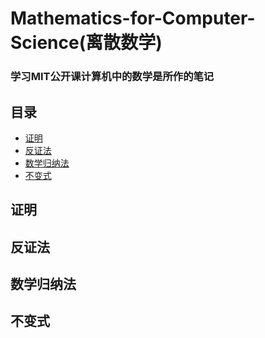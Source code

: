 # Mathematics-for-Computer-Science(离散数学)
### 学习MIT公开课计算机中的数学是所作的笔记
## 目录
   - [证明](https://github.com/Kyle-fang/Mathematics-for-Computer-Science/tree/master#%E8%AF%81%E6%98%8E)
   - [反证法](https://github.com/Kyle-fang/Mathematics-for-Computer-Science/tree/master#%E5%8F%8D%E8%AF%81%E6%B3%95)
   - [数学归纳法](https://github.com/Kyle-fang/Mathematics-for-Computer-Science/tree/master#%E6%95%B0%E5%AD%A6%E5%BD%92%E7%BA%B3%E6%B3%95)
   - [不变式](https://github.com/Kyle-fang/Mathematics-for-Computer-Science/tree/master#%E4%B8%8D%E5%8F%98%E5%BC%8F)
## 证明

## 反证法

## 数学归纳法

## 不变式

